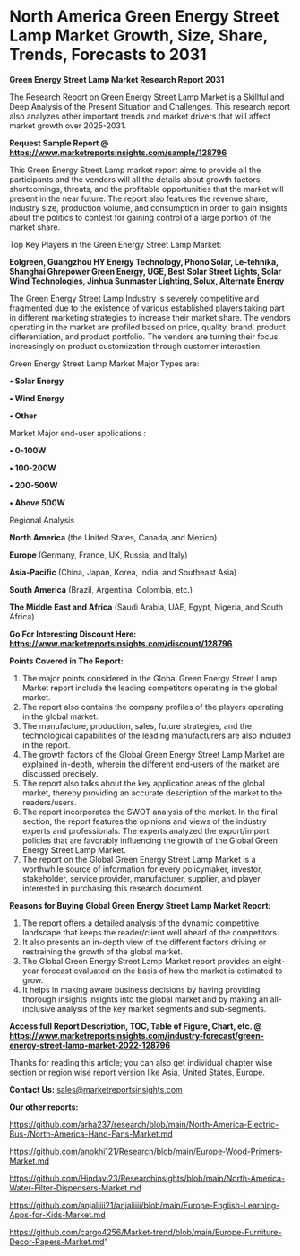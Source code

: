 # North America Green Energy Street Lamp Market Growth, Size, Share, Trends, Forecasts to 2031

<strong>Green Energy Street Lamp Market Research Report 2031</strong>

The Research Report on Green Energy Street Lamp Market is a Skillful and Deep Analysis of the Present Situation and Challenges. This research report also analyzes other important trends and market drivers that will affect market growth over 2025-2031.

<strong>Request Sample Report @ <a href=https://www.marketreportsinsights.com/sample/128796>https://www.marketreportsinsights.com/sample/128796</a></strong>

This Green Energy Street Lamp market report aims to provide all the participants and the vendors will all the details about growth factors, shortcomings, threats, and the profitable opportunities that the market will present in the near future. The report also features the revenue share, industry size, production volume, and consumption in order to gain insights about the politics to contest for gaining control of a large portion of the market share.

Top Key Players in the Green Energy Street Lamp Market:

<strong>Eolgreen, Guangzhou HY Energy Technology, Phono Solar, Le-tehnika, Shanghai Ghrepower Green Energy, UGE, Best Solar Street Lights, Solar Wind Technologies, Jinhua Sunmaster Lighting, Solux, Alternate Energy</strong>

The Green Energy Street Lamp Industry is severely competitive and fragmented due to the existence of various established players taking part in different marketing strategies to increase their market share. The vendors operating in the market are profiled based on price, quality, brand, product differentiation, and product portfolio. The vendors are turning their focus increasingly on product customization through customer interaction.

Green Energy Street Lamp Market Major Types are:

<strong>• Solar Energy

• Wind Energy

• Other</strong>

Market Major end-user applications :

<strong>• 0-100W

• 100-200W

• 200-500W

• Above 500W</strong>

Regional Analysis

</u><strong><b>North America</b></strong> (the United States, Canada, and Mexico)

<strong><b>Europe </b></strong>(Germany, France, UK, Russia, and Italy)

<strong><b>Asia-Pacific</b></strong> (China, Japan, Korea, India, and Southeast Asia)

<strong><b>South America</b></strong> (Brazil, Argentina, Colombia, etc.)

<strong><b>The Middle East and Africa</b></strong> (Saudi Arabia, UAE, Egypt, Nigeria, and South Africa)

<strong>Go For Interesting Discount Here: <a href=https://www.marketreportsinsights.com/discount/128796>https://www.marketreportsinsights.com/discount/128796</a></strong>

<strong>Points Covered in The Report:</strong>
<ol>
  <li>The major points considered in the Global Green Energy Street Lamp Market report include the leading competitors operating in the global market.</li>
  <li>The report also contains the company profiles of the players operating in the global market.</li>
  <li>The manufacture, production, sales, future strategies, and the technological capabilities of the leading manufacturers are also included in the report.</li>
  <li>The growth factors of the Global Green Energy Street Lamp Market are explained in-depth, wherein the different end-users of the market are discussed precisely.</li>
  <li>The report also talks about the key application areas of the global market, thereby providing an accurate description of the market to the readers/users.</li>
  <li>The report incorporates the SWOT analysis of the market. In the final section, the report features the opinions and views of the industry experts and professionals. The experts analyzed the export/import policies that are favorably influencing the growth of the Global Green Energy Street Lamp Market.</li>
  <li>The report on the Global Green Energy Street Lamp Market is a worthwhile source of information for every policymaker, investor, stakeholder, service provider, manufacturer, supplier, and player interested in purchasing this research document.</li>
</ol>
<strong>Reasons for Buying Global Green Energy Street Lamp Market Report:</strong>

<ol>
  <li>The report offers a detailed analysis of the dynamic competitive landscape that keeps the reader/client well ahead of the competitors.</li>
  <li>It also presents an in-depth view of the different factors driving or restraining the growth of the global market.</li>
  <li>The Global Green Energy Street Lamp Market report provides an eight-year forecast evaluated on the basis of how the market is estimated to grow.</li>
  <li>It helps in making aware business decisions by having providing thorough insights insights into the global market and by making an all-inclusive analysis of the key market segments and sub-segments.</li>
</ol>
<strong>Access full Report Description, TOC, Table of Figure, Chart, etc. @ <a href=https://www.marketreportsinsights.com/industry-forecast/green-energy-street-lamp-market-2022-128796>https://www.marketreportsinsights.com/industry-forecast/green-energy-street-lamp-market-2022-128796</a></strong>


Thanks for reading this article; you can also get individual chapter wise section or region wise report version like Asia, United States, Europe.

<strong>Contact Us:</strong>
sales@marketreportsinsights.com

<strong>Our other reports:</strong>

<a href=https://github.com/arha237/research/blob/main/North-America-Electric-Bus-/North-America-Hand-Fans-Market.md>https://github.com/arha237/research/blob/main/North-America-Electric-Bus-/North-America-Hand-Fans-Market.md</a>

<a href=https://github.com/anokhi121/Research/blob/main/Europe-Wood-Primers-Market.md>https://github.com/anokhi121/Research/blob/main/Europe-Wood-Primers-Market.md</a>

<a href=https://github.com/Hindavi23/Researchinsights/blob/main/North-America-Water-Filter-Dispensers-Market.md>https://github.com/Hindavi23/Researchinsights/blob/main/North-America-Water-Filter-Dispensers-Market.md</a>

<a href=https://github.com/anjaliiii21/anjaliiii/blob/main/Europe-English-Learning-Apps-for-Kids-Market.md>https://github.com/anjaliiii21/anjaliiii/blob/main/Europe-English-Learning-Apps-for-Kids-Market.md</a>

<a href=https://github.com/cargo4256/Market-trend/blob/main/Europe-Furniture-Decor-Papers-Market.md>https://github.com/cargo4256/Market-trend/blob/main/Europe-Furniture-Decor-Papers-Market.md</a>"
